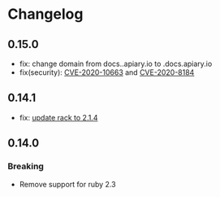 # Changelog

## 0.15.0
* fix: change domain from docs.<subdomain>.apiary.io to <subdomain>.docs.apiary.io
* fix(security): [CVE-2020-10663](https://www.ruby-lang.org/en/news/2020/03/19/json-dos-cve-2020-10663/) and [CVE-2020-8184](https://nvd.nist.gov/vuln/detail/CVE-2020-8184)
## 0.14.1
* fix: [update rack to 2.1.4](https://github.com/advisories/GHSA-j6w9-fv6q-3q52)

## 0.14.0

### Breaking
* Remove support for ruby 2.3
